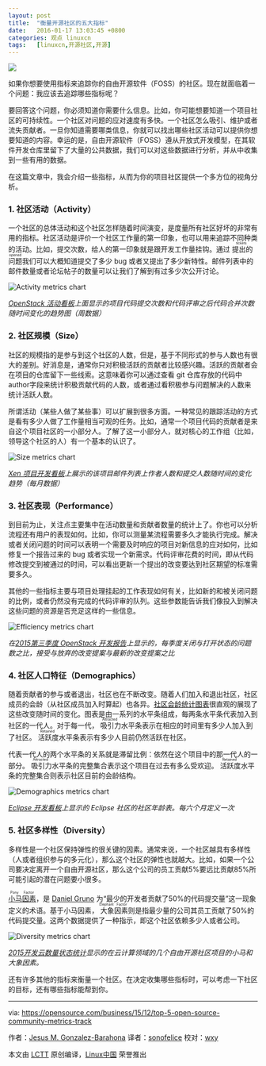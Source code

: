 ```yaml
---
layout: post
title:	"衡量开源社区的五大指标"
date:	2016-01-17 13:03:45 +0800 
categories:	观点 linuxcn 
tags:	[linuxcn,开源社区,开源]
---
```



![](/Asserts/Images//attachment/album/201601/17/130349a41qn52218qr01on.png)


如果你想要使用指标来追踪你的自由开源软件（FOSS）的社区。现在就面临着一个问题：我应该去追踪哪些指标呢？


要回答这个问题，你必须知道你需要什么信息。比如，你可能想要知道一个项目社区的可持续性。一个社区对问题的应对速度有多快。一个社区怎么吸引、维护或者流失贡献者。一旦你知道需要哪类信息，你就可以找出哪些社区活动可以提供你想要知道的内容。幸运的是，自由开源软件（FOSS）遵从开放式开发模型，在其软件开发仓库里留下了大量的公共数据，我们可以对这些数据进行分析，并从中收集到一些有用的数据。


在这篇文章中，我会介绍一些指标，从而为你的项目社区提供一个多方位的视角分析。


### 1. 社区活动（Activity）


一个社区的总体活动和这个社区怎样随着时间演变，是度量所有社区好坏的非常有用的指标。社区活动是评价一个社区工作量的第一印象，也可以用来追踪不同种类的活动。比如，提交次数，给人的第一印象就是跟开发工作量挂钩。通过<ruby> 提出的问题 <rp>  （ </rp> <rt>  tickets opened </rt> <rp>  ） </rp></ruby>我们可以大概知道提交了多少 bug 或者又提出了多少新特性。邮件列表中的邮件数量或者论坛帖子的数量可以让我们了解到有过多少次公开讨论。


![Activity metrics chart](/Asserts/Images//attachment/album/201601/17/130349een8nihii8ci8iyl.png)


*[OpenStack 活动看板](http://activity.openstack.org/)上面显示的项目代码提交次数和代码评审之后代码合并次数随时间变化的趋势图（周数据）*


### 2. 社区规模（Size）


社区的规模指的是参与到这个社区的人数，但是，基于不同形式的参与人数也有很大的差别。好消息是，通常你只对积极活跃的贡献者比较感兴趣。活跃的贡献者会在项目的仓库留下一些线索。这意味着你可以通过查看 git 仓库存放的代码中 author字段来统计积极贡献代码的人数，或者通过看积极参与问题解决的人数来统计活跃人数。


所谓活动（某些人做了某些事）可以扩展到很多方面。一种常见的跟踪活动的方式是看有多少人做了工作量相当可观的任务。比如，通常一个项目代码的贡献者是来自这个项目社区的一小部分人。了解了这一小部分人，就对核心的工作组（比如，领导这个社区的人）有一个基本的认识了。


![Size metrics chart](/Asserts/Images//attachment/album/201601/17/130350igxivpxe7gzri7ep.png)


*[Xen 项目开发看板](http://projects.bitergia.com/xen-project-dashboard/)上展示的该项目邮件列表上作者人数和提交人数随时间的变化趋势（每月数据）*


### 3. 社区表现（Performance）


到目前为止，关注点主要集中在活动数量和贡献者数量的统计上了。你也可以分析流程还有用户的表现如何。比如，你可以测量某流程需要多久才能执行完成。解决或者关闭问题的时间可以表明一个需要及时响应的项目对新信息的应对如何，比如修复一个报告过来的 bug 或者实现一个新需求。代码评审花费的时间，即从代码修改提交到被通过的时间，可以看出更新一个提出的改变要达到社区期望的标准需要多久。


其他的一些指标主要与项目处理挂起的工作表现如何有关，比如新的和被关闭问题的比例，或者仍然没有完成的代码评审的队列。这些参数能告诉我们像投入到解决这些问题的资源是否充足这样的一些信息。


![Efficiency metrics chart](/Asserts/Images//attachment/album/201601/17/130351w36mvkh3paxcam6u.png)


*在[2015第三季度 OpenStack 开发报告](http://activity.openstack.org/dash/reports/2015-q3/pdf/2015-q3_OpenStack_report.pdf)上显示的，每季度关闭与打开状态的问题数之比，接受与放弃的改变提案与最新的改变提案之比*


### 4. 社区人口特征（Demographics）


随着贡献者的参与或者退出，社区也在不断改变。随着人们加入和退出社区，社区成员的会龄（从社区成员加入时算起）也各异。[社区会龄统计图表](http://radar.oreilly.com/2014/10/measure-your-open-source-communitys-age-to-keep-it-healthy.html)很直观的展现了这些改变随时间的变化。图表是由一系列的水平条组成，每两条水平条代表加入到社区的一代人。对于每一代，<ruby> 吸引力 <rp>  （ </rp> <rt>  Attracted </rt> <rp>  ） </rp></ruby>水平条表示在相应的时间里有多少人加入到了社区。<ruby> 活跃度 <rp>  （ </rp> <rt>  Retained </rt> <rp>  ） </rp></ruby>水平条表示有多少人目前仍然活跃在社区。


代表一代人的两个水平条的关系就是滞留比例：依然在这个项目中的那一代人的一部分。<ruby> 吸引力 <rp>  （ </rp> <rt>  Attracted </rt> <rp>  ） </rp></ruby>水平条的完整集合表示这个项目在过去有多么受欢迎。<ruby> 活跃度 <rp>  （ </rp> <rt>  Retained </rt> <rp>  ） </rp></ruby>水平条的完整集合则表示社区目前的会龄结构。


![Demographics metrics chart](/Asserts/Images//attachment/album/201601/17/130352o8jzfd16jrftwdqo.png)


*[Eclipse 开发看板](http://dashboard.eclipse.org/demographics.html)上显示的 Eclipse 社区的社区年龄表。每六个月定义一次*


### 5. 社区多样性（Diversity）


多样性是一个社区保持弹性的很关键的因素。通常来说，一个社区越具有多样性（人或者组织参与的多元化），那么这个社区的弹性也就越大。比如，如果一个公司要决定离开一个自由开源社区，那么这个公司的员工贡献5%要远比贡献85%所可能引起的潜在问题要小很多。


<ruby> <a href="https://ke4qqq.wordpress.com/2015/02/08/pony-factor-math/">  小马因素 </a> <rp>  （ </rp> <rt>  Pony Factor </rt> <rp>  ） </rp></ruby>，是 [Daniel Gruno](https://twitter.com/humbedooh) 为“最少的开发者贡献了50%的代码提交量”这一现象定义的术语。基于小马因素，<ruby> 大象因素 <rp>  （ </rp> <rt>  Elephant Factor </rt> <rp>  ） </rp></ruby>则是指最少量的公司其员工贡献了50%的代码提交量。这两个数据提供了一种指示，即这个社区依赖多少人或者公司。


![Diversity metrics chart](/Asserts/Images//attachment/album/201601/17/130352xv5df8vdb20sdwbv.png)


*[2015开发云数量状态统计](https://speakerdeck.com/jgbarah/the-quantitative-state-of-the-open-cloud-2015-edition)显示的在云计算领域的几个自由开源社区项目的小马和大象因素。*


还有许多其他的指标来衡量一个社区。在决定收集哪些指标时，可以考虑一下社区的目标，还有哪些指标能帮到你。




---


via: <https://opensource.com/business/15/12/top-5-open-source-community-metrics-track>


作者：[Jesus M. Gonzalez-Barahona](https://opensource.com/users/jgbarah) 译者：[sonofelice](https://github.com/sonofelice) 校对：[wxy](https://github.com/wxy)


本文由 [LCTT](https://github.com/LCTT/TranslateProject) 原创编译，[Linux中国](https://linux.cn/) 荣誉推出
